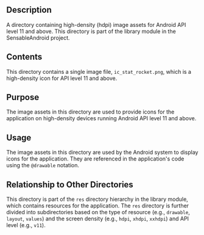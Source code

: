 ## Description

A directory containing high-density (hdpi) image assets for Android API level 11 and above. This directory is part of the library module in the SensableAndroid project.


## Contents

This directory contains a single image file, `ic_stat_rocket.png`, which is a high-density icon for API level 11 and above.


## Purpose

The image assets in this directory are used to provide icons for the application on high-density devices running Android API level 11 and above.


## Usage

The image assets in this directory are used by the Android system to display icons for the application. They are referenced in the application's code using the `@drawable` notation.


## Relationship to Other Directories

This directory is part of the `res` directory hierarchy in the library module, which contains resources for the application. The `res` directory is further divided into subdirectories based on the type of resource (e.g., `drawable`, `layout`, `values`) and the screen density (e.g., `hdpi`, `xhdpi`, `xxhdpi`) and API level (e.g., `v11`).



